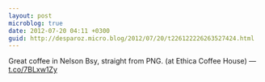 ```yaml
---
layout: post
microblog: true
date: 2012-07-20 04:11 +0300
guid: http://desparoz.micro.blog/2012/07/20/t226122226263527424.html
---
```

Great coffee in Nelson Bsy, straight from PNG. (at Ethica Coffee House) — [t.co/7BLxw1Zy](http://t.co/7BLxw1Zy)
